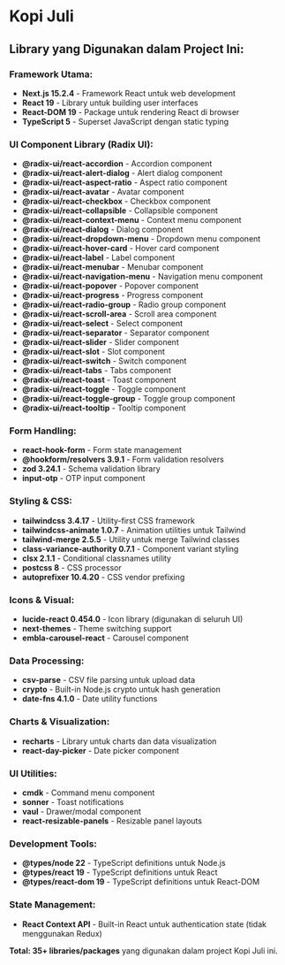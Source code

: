 # Kopi Juli

## Library yang Digunakan dalam Project Ini:

### Framework Utama:
- **Next.js 15.2.4** - Framework React untuk web development
- **React 19** - Library untuk building user interfaces
- **React-DOM 19** - Package untuk rendering React di browser
- **TypeScript 5** - Superset JavaScript dengan static typing

### UI Component Library (Radix UI):
- **@radix-ui/react-accordion** - Accordion component
- **@radix-ui/react-alert-dialog** - Alert dialog component
- **@radix-ui/react-aspect-ratio** - Aspect ratio component
- **@radix-ui/react-avatar** - Avatar component
- **@radix-ui/react-checkbox** - Checkbox component
- **@radix-ui/react-collapsible** - Collapsible component
- **@radix-ui/react-context-menu** - Context menu component
- **@radix-ui/react-dialog** - Dialog component
- **@radix-ui/react-dropdown-menu** - Dropdown menu component
- **@radix-ui/react-hover-card** - Hover card component
- **@radix-ui/react-label** - Label component
- **@radix-ui/react-menubar** - Menubar component
- **@radix-ui/react-navigation-menu** - Navigation menu component
- **@radix-ui/react-popover** - Popover component
- **@radix-ui/react-progress** - Progress component
- **@radix-ui/react-radio-group** - Radio group component
- **@radix-ui/react-scroll-area** - Scroll area component
- **@radix-ui/react-select** - Select component
- **@radix-ui/react-separator** - Separator component
- **@radix-ui/react-slider** - Slider component
- **@radix-ui/react-slot** - Slot component
- **@radix-ui/react-switch** - Switch component
- **@radix-ui/react-tabs** - Tabs component
- **@radix-ui/react-toast** - Toast component
- **@radix-ui/react-toggle** - Toggle component
- **@radix-ui/react-toggle-group** - Toggle group component
- **@radix-ui/react-tooltip** - Tooltip component

### Form Handling:
- **react-hook-form** - Form state management
- **@hookform/resolvers 3.9.1** - Form validation resolvers
- **zod 3.24.1** - Schema validation library
- **input-otp** - OTP input component

### Styling & CSS:
- **tailwindcss 3.4.17** - Utility-first CSS framework
- **tailwindcss-animate 1.0.7** - Animation utilities untuk Tailwind
- **tailwind-merge 2.5.5** - Utility untuk merge Tailwind classes
- **class-variance-authority 0.7.1** - Component variant styling
- **clsx 2.1.1** - Conditional classnames utility
- **postcss 8** - CSS processor
- **autoprefixer 10.4.20** - CSS vendor prefixing

### Icons & Visual:
- **lucide-react 0.454.0** - Icon library (digunakan di seluruh UI)
- **next-themes** - Theme switching support
- **embla-carousel-react** - Carousel component

### Data Processing:
- **csv-parse** - CSV file parsing untuk upload data
- **crypto** - Built-in Node.js crypto untuk hash generation
- **date-fns 4.1.0** - Date utility functions

### Charts & Visualization:
- **recharts** - Library untuk charts dan data visualization
- **react-day-picker** - Date picker component

### UI Utilities:
- **cmdk** - Command menu component
- **sonner** - Toast notifications
- **vaul** - Drawer/modal component
- **react-resizable-panels** - Resizable panel layouts

### Development Tools:
- **@types/node 22** - TypeScript definitions untuk Node.js
- **@types/react 19** - TypeScript definitions untuk React
- **@types/react-dom 19** - TypeScript definitions untuk React-DOM

### State Management:
- **React Context API** - Built-in React untuk authentication state (tidak menggunakan Redux)

**Total: 35+ libraries/packages** yang digunakan dalam project Kopi Juli ini.